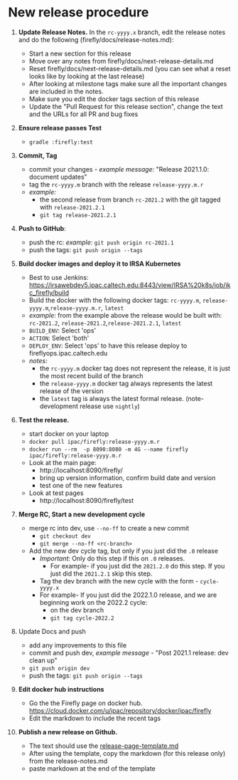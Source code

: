 
# New release procedure


1. **Update Release Notes.**
   In the `rc-yyyy.x` branch, edit the release notes and do the following (firefly/docs/release-notes.md):
   - Start a new section for this release
   - Move over any notes from firefly/docs/next-release-details.md
   - Reset firefly/docs/next-release-details.md (you can see what a reset looks like by looking at the last release)
   - After looking at milestone tags make sure all the important changes are included in the notes.
   - Make sure you edit the docker tags section of this release
   - Update the "Pull Request for this release section", change the text and the URLs for all PR and bug fixes 
   
2. **Ensure release passes Test**
   - `gradle :firefly:test`
   
3. **Commit, Tag**
   - commit your changes - _example message:_ "Release 2021.1.0: document updates"
   - tag the `rc-yyyy.m` branch with the release  `release-yyyy.m.r`
   - _example:_ 
      - the second release from branch `rc-2021.2` with the git tagged with `release-2021.2.1`
      - `git tag release-2021.2.1`
   
4. **Push to GitHub**: 
   - push the rc: _example:_ `git push origin rc-2021.1`
   - push the tags: `git push origin --tags`   

5. **Build docker images and deploy it to IRSA Kubernetes**
   - Best to use Jenkins: https://irsawebdev5.ipac.caltech.edu:8443/view/IRSA%20k8s/job/ikc_firefly/build
   - Build the docker with the following docker tags: `rc-yyyy.m`, `release-yyyy.m`,`release-yyyy.m.r`, `latest` 
   - _example:_ from the example above the release would be built with: `rc-2021.2`, `release-2021.2`,`release-2021.2.1`, `latest`
   - `BUILD_ENV`: Select 'ops'
   - `ACTION`: Select 'both'  
   - `DEPLOY_ENV`: Select 'ops' to have this release deploy to fireflyops.ipac.caltech.edu
   - _notes:_ 
       - the `rc-yyyy.m` docker tag does not represent the release, it is just the most recent build of the branch
       - the `release-yyyy.m` docker tag always represents the latest release of the version
       - the `latest` tag is always the latest formal release. (note- development release use `nightly`)
       
6. **Test the release.**
   - start docker on your laptop
   - `docker pull ipac/firefly:release-yyyy.m.r`
   - `docker run --rm  -p 8090:8080 -m 4G --name firefly ipac/firefly:release-yyyy.m.r`
   - Look at the main page: 
     - http://localhost:8090/firefly/
     - bring up version information, confirm build date and version
     - test one of the new features
   - Look at test pages
     - http://localhost:8090/firefly/test
   
7. **Merge RC, Start a new development cycle**
   - merge rc into dev, use `--no-ff` to create a new commit
     - `git checkout dev`
     - `git merge --no-ff <rc-branch>` 
   - Add the new dev cycle tag, but only if you just did the `.0` release
      - _Important:_ Only do this step if this on `.0` releases.
         - For example- if you just did the `2021.2.0` do this step. If you just did the `2021.2.1` skip this step.
     - Tag the dev branch with the new cycle with the form - `cycle-yyyy.x`
     - For example- If you just did the 2022.1.0 release, and we are beginning work on the 2022.2 cycle: 
       - on the dev branch
       - `git tag cycle-2022.2`
8. Update Docs and push
   - add any improvements to this file
   - commit and push dev, _example message_ - "Post 2021.1 release: dev clean up"
   - `git push origin dev`
   - push the tags: `git push origin --tags`
   
9. **Edit docker hub instructions**
   - Go the the Firefly page on docker hub. https://cloud.docker.com/u/ipac/repository/docker/ipac/firefly
   - Edit the markdown to include the recent tags
   
10. **Publish a new release on Github.**
    - The text should use the [release-page-template.md](release-page-template.md)
    - After using the template, copy the markdown (for this release only) from the release-notes.md
    - paste markdown at the end of the template

